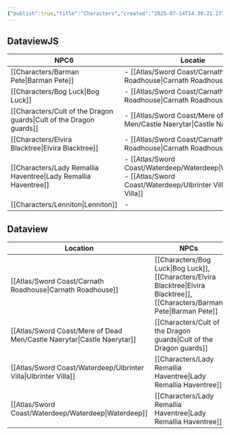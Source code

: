 ```yaml
---
{"publish":true,"title":"Characters","created":"2025-07-14T14:39:21.277+02:00","modified":"2025-07-14T19:29:48.792+02:00","published":"2025-07-14T19:29:48.792+02:00","cssclasses":""}
---
```


## DataviewJS
|NPC6|Locatie|
|---|---|
|[[Characters/Barman Pete\|Barman Pete]]|- [[Atlas/Sword Coast/Carnath Roadhouse\|Carnath Roadhouse]]|
|[[Characters/Bog Luck\|Bog Luck]]|- [[Atlas/Sword Coast/Carnath Roadhouse\|Carnath Roadhouse]]|
|[[Characters/Cult of the Dragon guards\|Cult of the Dragon guards]]|- [[Atlas/Sword Coast/Mere of Dead Men/Castle Naerytar\|Castle Naerytar]]|
|[[Characters/Elvira Blacktree\|Elvira Blacktree]]|- [[Atlas/Sword Coast/Carnath Roadhouse\|Carnath Roadhouse]]|
|[[Characters/Lady Remallia Haventree\|Lady Remallia Haventree]]|- [[Atlas/Sword Coast/Waterdeep/Waterdeep\|Waterdeep]]<br>- [[Atlas/Sword Coast/Waterdeep/Ulbrinter Villa\|Ulbrinter Villa]]|
|[[Characters/Lenniton\|Lenniton]]|-|
## Dataview
| Location                                                                           | NPCs                                                                                                                                                           |
| ---------------------------------------------------------------------------------- | -------------------------------------------------------------------------------------------------------------------------------------------------------------- |
| [[Atlas/Sword Coast/Carnath Roadhouse\|Carnath Roadhouse]]              | [[Characters/Bog Luck\|Bog Luck]], [[Characters/Elvira Blacktree\|Elvira Blacktree]], [[Characters/Barman Pete\|Barman Pete]] |
| [[Atlas/Sword Coast/Mere of Dead Men/Castle Naerytar\|Castle Naerytar]] | [[Characters/Cult of the Dragon guards\|Cult of the Dragon guards]]                                                                                 |
| [[Atlas/Sword Coast/Waterdeep/Ulbrinter Villa\|Ulbrinter Villa]]        | [[Characters/Lady Remallia Haventree\|Lady Remallia Haventree]]                                                                                     |
| [[Atlas/Sword Coast/Waterdeep/Waterdeep\|Waterdeep]]                    | [[Characters/Lady Remallia Haventree\|Lady Remallia Haventree]]                                                                                     |


